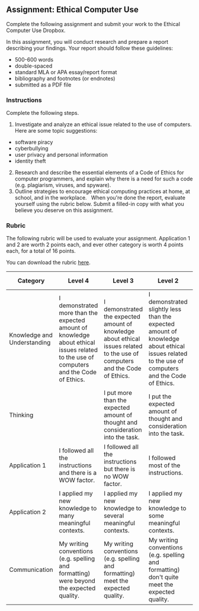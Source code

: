 ## Assignment: Ethical Computer Use

Complete the following assignment and submit your work to the Ethical Computer Use Dropbox.

In this assignment, you will conduct research and prepare a report describing your findings. Your report should follow these guidelines:

* 500-600 words
* double-spaced
* standard MLA or APA essay/report format
* bibliography and footnotes (or endnotes)
* submitted as a PDF file
  
### Instructions
Complete the following steps.

1. Investigate and analyze an ethical issue related to the use of computers. Here are some topic suggestions:
  * software piracy
  * cyberbullying
  * user privacy and personal information
  * identity theft
2. Research and describe the essential elements of a Code of Ethics for computer programmers, and explain why there is a need for such a code (e.g. plagiarism, viruses, and spyware).
3. Outline strategies to encourage ethical computing practices at home, at school, and in the workplace.
 
When you're done the report, evaluate yourself using the rubric below. Submit a filled-in copy with what you believe you deserve on this assignment.

### Rubric

The following rubric will be used to evaluate your assignment. Application 1 and 2 are worth 2 points each, and ever other category is worth 4 points each, for a total of 16 points. 

You can download the rubric [here](https://docs.google.com/document/d/1lTJzgwkDlRt3rexcoGYVcrGEt7aHxur-Y7Pb8QwCrF0/edit?usp=sharing).

| Category | Level 4 | Level 3 | Level 2 | Level 1 | Below Level 1 |
| --- | --- | --- | --- | --- | --- |
| Knowledge and Understanding | I demonstrated more than the expected amount of knowledge about ethical issues related to the use of computers and the Code of Ethics. | I demonstrated the expected amount of knowledge about ethical issues related to the use of computers and the Code of Ethics. | I demonstrated slightly less than the expected amount of knowledge about ethical issues related to the use of computers and the Code of Ethics.  | I demonstrated a little amount of knowledge about ethical issues related to the use of computers and the Code of Ethics.  | I demonstrated no knowledge about ethical issues related to the use of computers and the Code of Ethics. |
| Thinking | | I put more than the expected amount of thought and consideration into the task. | I put the expected amount of thought and consideration into the task. | I put slightly less than the expected amount of thought and consideration into the task. | I put a little amount of thought and consideration into the task. | I put no thought and consideration into the task.|
| Application 1 | I followed all the instructions and there is a WOW factor. | I followed all the instructions but there is no WOW factor. | I followed most of the instructions. | I followed some of the instructions. | I followed none of the instructions. |
| Application 2 | I applied my new knowledge to many meaningful contexts. | I applied my new knowledge to several meaningful contexts. | I applied my new knowledge to some meaningful contexts. | I applied my new knowledge to one meaningful context. | I didn't apply my new knowledge to any meaningful contexts. |
| Communication | My writing conventions (e.g. spelling and formatting) were beyond the expected quality. | My writing conventions (e.g. spelling and formatting) meet the expected quality. | My writing conventions (e.g. spelling and formatting) don't quite meet the expected quality. | My writing conventions (e.g. spelling and formatting) are far below the expected quality. | I don't use any writing conventions (e.g. spelling and formatting). |
